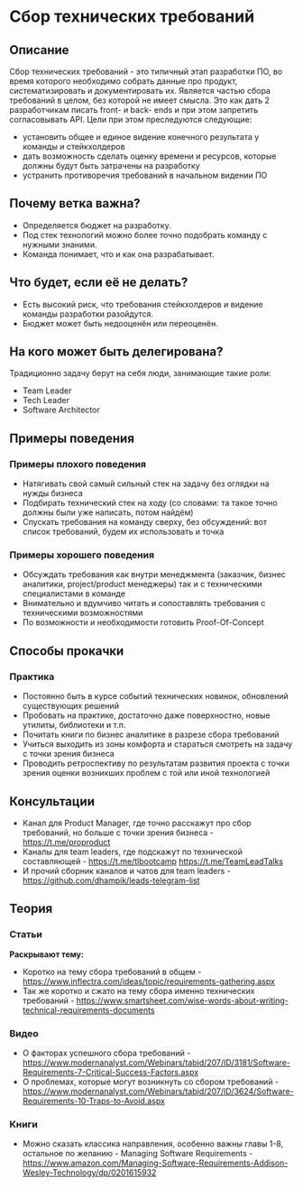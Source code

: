 # Сбор технических требований
## Описание
Сбор технических требований - это типичный этап разработки ПО, во время которого необходимо собрать данные про продукт, систематизировать и документировать их. Является частью сбора требований в целом, без которой не имеет смысла. Это как дать 2 разработчикам писать front- и back- ends и при этом запретить согласовывать API.
Цели при этом преследуются следующие:
- установить общее и единое видение конечного результата у команды и стейкхолдеров
- дать возможность сделать оценку времени и ресурсов, которые должны будут быть затрачены на разработку
- устранить противоречия требований в начальном видении ПО

## Почему ветка важна?
- Определяется бюджет на разработку.
- Под стек технологий можно более точно подобрать команду с нужными знаними.
- Команда понимает, что и как она разрабатывает.

## Что будет, если её не делать?
- Есть высокий риск, что требования стейкхолдеров и видение команды разработки разойдутся.
- Бюджет может быть недооценён или переоценён.

## На кого может быть делегирована?
Традиционно задачу берут на себя люди, занимающие такие роли:
- Team Leader
- Tech Leader
- Software Architector

## Примеры поведения
### Примеры плохого поведения
- Натягивать свой самый сильный стек на задачу без оглядки на нужды бизнеса
- Подбирать технический стек на ходу (со словами: та такое точно должны были уже написать, потом найдём)
- Спускать требования на команду сверху, без обсуждений: вот список требований, будем их использовать и точка
### Примеры хорошего поведения
- Обсуждать требования как внутри менеджмента (заказчик, бизнес аналитики, project/product менеджеры) так и с техническими специалистами в команде
- Внимательно и вдумчиво читать и сопоставлять требования с техническими возможностями
- По возможности и необходимости готовить Proof-Of-Concept

## Способы прокачки
### Практика
- Постоянно быть в курсе событий технических новинок, обновлений существующих решений
- Пробовать на практике, достаточно даже поверхностно, новые утилиты, библиотеки и т.п.
- Почитать книги по бизнес аналитике в разрезе сбора требований
- Учиться выходить из зоны комфорта и стараться смотреть на задачу с точки зрения бизнеса
- Проводить ретроспективу по результатам развития проекта с точки зрения оценки возникших проблем с той или иной технологией

## Консультации
- Канал для Product Manager, где точно расскажут про сбор требований, но больше с точки зрения бизнеса - https://t.me/proproduct
- Каналы для team leaders, где подскажут по технической составляющей - https://t.me/tlbootcamp https://t.me/TeamLeadTalks
- И прочий сборник каналов и чатов для team leaders - https://github.com/dhampik/leads-telegram-list

## Теория
### Статьи
**Раскрывают тему:**
- Коротко на тему сбора требований в общем - https://www.inflectra.com/ideas/topic/requirements-gathering.aspx
- Так же коротко и сжато на тему сбора именно технических требований - https://www.smartsheet.com/wise-words-about-writing-technical-requirements-documents

### Видео
- О факторах успешного сбора требований - https://www.modernanalyst.com/Webinars/tabid/207/ID/3181/Software-Requirements-7-Critical-Success-Factors.aspx
- О проблемах, которые могут возникнуть со сбором требований - https://www.modernanalyst.com/Webinars/tabid/207/ID/3624/Software-Requirements-10-Traps-to-Avoid.aspx

### Книги
- Можно сказать классика направления, особенно важны главы 1-8, остальное по желанию - Managing Software Requirements - https://www.amazon.com/Managing-Software-Requirements-Addison-Wesley-Technology/dp/0201615932
